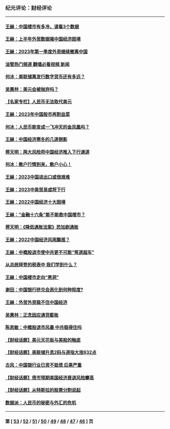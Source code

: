 ### 纪元评论：财经评论
---
#### [王赫：中国楼市有多冷，请看3个数据](../../pages/nsc1026/n14046129.md?08100330) 
#### [王赫：上半年外贸数据揭中国经济困境](../../pages/nsc1026/n14034198.md?08100330) 
#### [王赫：2023年第一季度外资继续撤离中国](../../pages/nsc1026/n13988870.md?08100330) 
#### [油管热门频道 翻墙必看视频 新闻](ok?08100330)
#### [何冰：美联储离发行数字货币还有多远？](../../pages/nsc1026/n13986109.md?08100330) 
#### [吴惠林：美元会被抛弃吗？](../../pages/nsc1026/n13984087.md?08100330) 
#### [【名家专栏】人民币无法取代美元](../../pages/nsc1026/n13974270.md?08100330) 
#### [王赫：2023年中国股市再割韭菜](../../pages/nsc1026/n13965334.md?08100330) 
#### [何冰：人民币能变成一飞冲天的金凤凰吗？](../../pages/nsc1026/n13964999.md?08100330) 
#### [王赫：中国经济寒冬的几道侧影](../../pages/nsc1026/n13932953.md?08100330) 
#### [蒋天明：两大风险将中国经济推入下行通道](../../pages/nsc1026/n13929820.md?08100330) 
#### [何冰：散户行情到来，散户小心！](../../pages/nsc1026/n13928308.md?08100330) 
#### [王赫：2023中国进出口或很艰难](../../pages/nsc1026/n13911515.md?08100330) 
#### [王赫：2023中美贸易或将下行](../../pages/nsc1026/n13899005.md?08100330) 
#### [王赫：2022中国经济十大困境](../../pages/nsc1026/n13883766.md?08100330) 
#### [王赫：“金融十六条”能不能救中国楼市？](../../pages/nsc1026/n13868431.md?08100330) 
#### [蒋天明：《降低通胀法案》恐加剧通胀](../../pages/nsc1026/n13806996.md?08100330) 
#### [王赫：2022中国经济风雨飘摇？](../../pages/nsc1026/n13803207.md?08100330) 
#### [王赫：中概股退市使中共更不可能“弯道超车”](../../pages/nsc1026/n13802858.md?08100330) 
#### [从总统拜登的税表中 我们学到什么？](../../pages/nsc1026/n13773081.md?08100330) 
#### [王赫：中国楼市走向“黑洞”](../../pages/nsc1026/n13770647.md?08100330) 
#### [谢田：中国银行挤兑会恶化到何种程度?](../../pages/nsc1026/n13766965.md?08100330) 
#### [王赫：外贸外资稳不住中国经济](../../pages/nsc1026/n13753933.md?08100330) 
#### [吴惠林：正念因应通货膨胀](../../pages/nsc1026/n13750350.md?08100330) 
#### [陈思敏：中概股退市风暴 中共稳得住吗](../../pages/nsc1026/n13738978.md?08100330) 
#### [【财经话题】美元天花板与美股的触底](../../pages/nsc1026/n13736495.md?08100330) 
#### [【财经话题】美联储升息2码与道指大涨932点](../../pages/nsc1026/n13727377.md?08100330) 
#### [古风：中国银行业已资不抵债 后果严重](../../pages/nsc1026/n13726111.md?08100330) 
#### [【财经话题】债市预期美国经济衰退风险攀高](../../pages/nsc1026/n13698043.md?08100330) 
#### [【财经话题】从特斯拉的股票分割说起](../../pages/nsc1026/n13679733.md?08100330) 
#### [数据派：人民币的秘密与外汇的危机](../../pages/nsc1026/n13667092.md?08100330) 

---
#### 第 [ [53](./53.md?08100330) / [52](./52.md?08100330) / [51](./51.md?08100330) / [50](./50.md?08100330) / [49](./49.md?08100330) / [48](./48.md?08100330) / [47](./47.md?08100330) / [46](./46.md?08100330) ] 页
